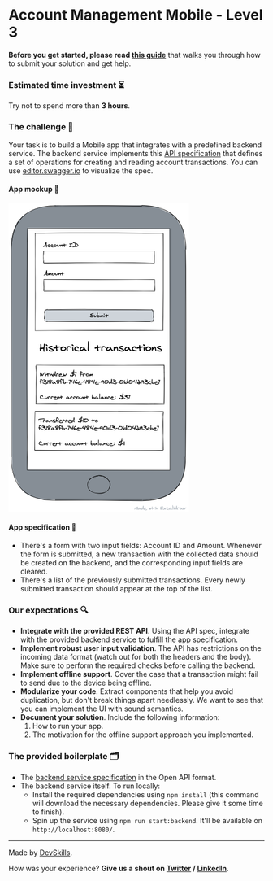 # Account Management Mobile - Level 3
**Before you get started, please read [this guide](https://www.notion.so/Get-started-with-your-assignment-dade100d93054a6db1036ce294bdaeb6)** that walks you through how to submit your solution and get help.

### Estimated time investment ⏳
Try not to spend more than **3 hours**.

### The challenge 🎯
Your task is to build a Mobile app that integrates with a predefined backend service. The backend service implements this [API specification](api-specification.yml) that defines a set of operations for creating and reading account transactions. You can use [editor.swagger.io](https://editor.swagger.io/) to visualize the spec.

#### App mockup 🧱
![Mockup](mockup.png)

#### App specification 📘
* There's a form with two input fields: Account ID and Amount. Whenever the form is submitted, a new transaction with the collected data should be created on the backend, and the corresponding input fields are cleared.
* There's a list of the previously submitted transactions. Every newly submitted transaction should appear at the top of the list.

### Our expectations 🔍
- **Integrate with the provided REST API**. Using the API spec, integrate with the provided backend service to fulfill the app specification.
- **Implement robust user input validation**. The API has restrictions on the incoming data format (watch out for both the headers and the body). Make sure to perform the required checks before calling the backend.
- **Implement offline support**. Cover the case that a transaction might fail to send due to the device being offline.
- **Modularize your code**. Extract components that help you avoid duplication, but don't break things apart needlessly. We want to see that you can implement the UI with sound semantics.
- **Document your solution**. Include the following information:
  1. How to run your app.
  2. The motivation for the offline support approach you implemented.

### The provided boilerplate 🗂
* The [backend service specification](api-specification.yml) in the Open API format.
* The backend service itself. To run locally:
  * Install the required dependencies using `npm install` (this command will download the necessary dependencies. Please give it some time to finish). 
  * Spin up the service using `npm run start:backend`. It'll be available on `http://localhost:8080/`.
  
---

Made by [DevSkills](https://devskills.co). 

How was your experience? **Give us a shout on [Twitter](https://twitter.com/DevSkillsHQ) / [LinkedIn](https://www.linkedin.com/company/devskills)**.
